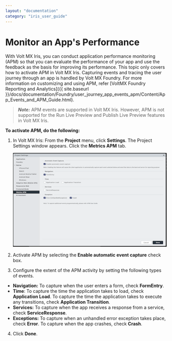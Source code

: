 ```yaml
---
layout: "documentation"
category: "iris_user_guide"
---
```

                         


Monitor an App's Performance
============================

With Volt MX Iris, you can conduct application performance monitoring (APM) so that you can evaluate the performance of your app and use the feedback as the basis for improving its performance. This topic only covers how to activate APM in Volt MX Iris. Capturing events and tracing the user journey through an app is handled by Volt MX Foundry. For more information on customizing and using APM, refer [VoltMX Foundry Reporting and Analytics]({{ site.baseurl }}/docs/documentation/Foundry/user_journey_app_events_apm/Content/App_Events_and_APM_Guide.html).

> **_Note:_**  APM events are supported in Volt MX Iris. However, APM is not supported for the Run Live Preview and Publish Live Preview features in Volt MX Iris.

**To activate APM, do the following:**

1.  In Volt MX Iris: From the **Project** menu, click **Settings**. The Project Settings window appears. Click the **Metrics APM** tab.  
      
    ![](Resources/Images/Metrics_APM_557x339.png)

1.  Activate APM by selecting the **Enable automatic event capture** check box.
2.  Configure the extent of the APM activity by setting the following types of events.

*   **Navigation:** To capture when the user enters a form, check **FormEntry**.
*   **Time**: To capture the time the application takes to load, check **Application Load**. To capture the time the application takes to execute any transitions, check **Application Transition**.
*   **Services:** To capture when the app receives a response from a service, check **ServiceResponse**.
*   **Exceptions:** To capture when an unhandled error exception takes place, check **Error**. To capture when the app crashes, check **Crash**.

4.  Click **Done**.
